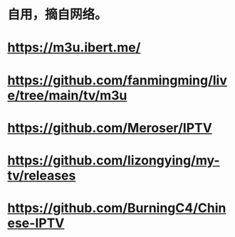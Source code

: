 # 自用，摘自网络。
# https://m3u.ibert.me/
# https://github.com/fanmingming/live/tree/main/tv/m3u
# https://github.com/Meroser/IPTV
# https://github.com/lizongying/my-tv/releases
# https://github.com/BurningC4/Chinese-IPTV
